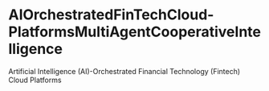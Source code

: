 # AIOrchestratedFinTechCloud-PlatformsMultiAgentCooperativeIntelligence
Artificial Intelligence (AI)-Orchestrated Financial Technology (Fintech) Cloud Platforms
